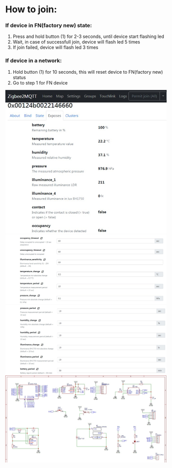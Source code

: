 # How to join:
### If device in FN(factory new) state:
1. Press and hold button (1) for 2-3 seconds, until device start flashing led
2. Wait, in case of successfull join, device will flash led 5 times
3. If join failed, device will flash led 3 times

### If device in a network:
1. Hold button (1) for 10 seconds, this will reset device to FN(factory new) status
2. Go to step 1 for FN device

![](/images/diyruz_motion_1.jpg)
![](/images/diyruz_motion_2.jpg)
![](/images/diyruz_motion_3.jpg)
![](/images/diyruz_motion_sheme.jpg)
